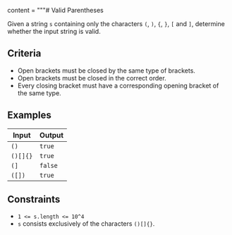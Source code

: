 content = """# Valid Parentheses

Given a string `s` containing only the characters `(`, `)`, `{`, `}`, `[` and `]`, determine whether the input string is valid.

## Criteria

- Open brackets must be closed by the same type of brackets.
- Open brackets must be closed in the correct order.
- Every closing bracket must have a corresponding opening bracket of the same type.

## Examples

| Input    | Output  |
| -------- | ------- |
| `()`     | `true`  |
| `()[]{}` | `true`  |
| `(]`     | `false` |
| `([])`   | `true`  |

## Constraints

- `1 <= s.length <= 10^4`
- `s` consists exclusively of the characters `()[]{}`.
